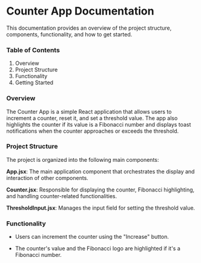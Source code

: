 
# Counter App Documentation

This documentation provides an overview of the project structure, components, functionality, and how to get started.

### Table of Contents
1. Overview
2. Project Structure
3. Functionality
4. Getting Started


### Overview
The Counter App is a simple React application that allows users to increment a counter, reset it, and set a threshold value. The app also highlights the counter if its value is a Fibonacci number and displays toast notifications when the counter approaches or exceeds the threshold.

### Project Structure
The project is organized into the following main components:

**App.jsx**: The main application component that orchestrates the display and interaction of other components.

**Counter.jsx**: Responsible for displaying the counter, Fibonacci highlighting, and handling counter-related functionalities.

**ThresholdInput.jsx**: Manages the input field for setting the threshold value.

### Functionality

- Users can increment the counter using the "Increase" button.
* The counter's value and the Fibonacci logo are highlighted if it's a Fibonacci number.
+ Toast notifications are displayed when the counter approaches or exceeds the threshold.
- Users can set a threshold value using the input field.
* The "Reset" button resets the counter and unlocks it if locked due to exceeding the threshold.


This project utilizes a third-party library: `react-toastify` to display toast notifications.
Thank you for your interest in the Counter App! If you have any questions or need further assistance, please feel free to reach out.
Zoe Z
